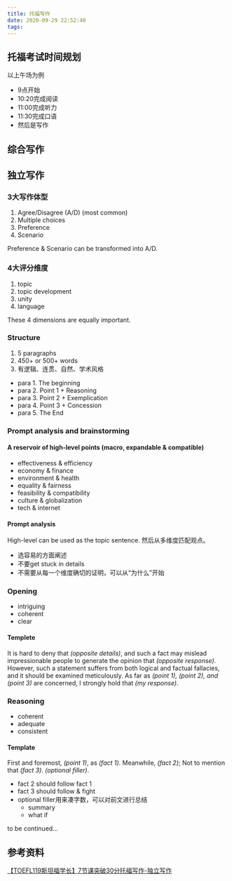```yaml
---
title: 托福写作
date: 2020-09-29 22:52:40
tags:
---
```


## 托福考试时间规划

以上午场为例

- 9点开始
- 10:20完成阅读
- 11:00完成听力
- 11:30完成口语
- 然后是写作

## 综合写作

## 独立写作

### 3大写作体型

1. Agree/Disagree (A/D) (most common)
2. Multiple choices
3. Preference
4. Scenario

Preference & Scenario can be transformed into A/D.

### 4大评分维度

1. topic
2. topic development
3. unity
4. language

These 4 dimensions are equally important.

### Structure

1. 5 paragraphs
2. 450+ or 500+ words
3. 有逻辑、连贯、自然、学术风格

- para 1. The beginning
- para 2. Point 1 + Reasoning
- para 3. Point 2 + Exemplication
- para 4. Point 3 + Concession
- para 5. The End

### Prompt analysis and brainstorming

#### A reservoir of high-level points (macro, expandable & compatible)

- effectiveness & efficiency
- economy & finance
- environment & health
- equality & fairness
- feasibility & compatibility
- culture & globalization
- tech & internet

#### Prompt analysis

High-level can be used as the topic sentence. 然后从多维度匹配观点。

- 选容易的方面阐述
- 不要get stuck in details
- 不需要从每一个维度确切的证明，可以从“为什么”开始

### Opening

- intriguing
- coherent
- clear

#### Templete

It is hard to deny that *(opposite details)*, and such a fact may mislead impressionable people to generate the opinion that *(opposite response)*. However, such a statement suffers from both logical and factual fallacies, and it should be examined meticulously. As far as *(point 1), (point 2), and (point 3)* are concerned, I strongly hold that *(my response)*.

### Reasoning

- coherent
- adequate
- consistent

#### Template

First and foremost, *(point 1)*, as *(fact 1)*. Meanwhile, *(fact 2)*; Not to mention that *(fact 3)*. *(optional filler)*.

- fact 2 should follow fact 1
- fact 3 should follow & fight
- optional filler用来凑字数，可以对前文进行总结
  - summary
  - what if

to be continued...

## 参考资料

[【TOEFL119斯坦福学长】7节课突破30分托福写作-独立写作]

[【TOEFL119斯坦福学长】7节课突破30分托福写作-独立写作]: https://www.bilibili.com/video/BV1UJ411T7oN?from=search&seid=17082845093610851171